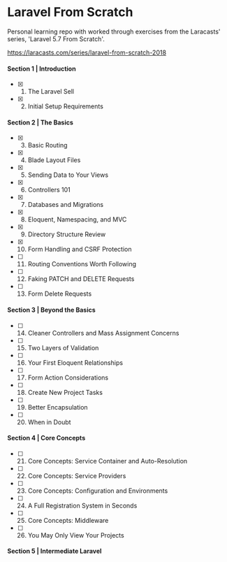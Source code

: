 # Laravel From Scratch
Personal learning repo with worked through exercises from the Laracasts' series, 'Laravel 5.7 From Scratch'.

https://laracasts.com/series/laravel-from-scratch-2018


#### Section 1 | Introduction 
- [x] 1. The Laravel Sell
- [x] 2. Initial Setup Requirements

#### Section 2 | The Basics
- [x] 3. Basic Routing
- [x] 4. Blade Layout Files
- [x] 5. Sending Data to Your Views
- [x] 6. Controllers 101
- [x] 7. Databases and Migrations
- [x] 8. Eloquent, Namespacing, and MVC
- [x] 9. Directory Structure Review
- [x] 10. Form Handling and CSRF Protection
- [ ] 11. Routing Conventions Worth Following
- [ ] 12. Faking PATCH and DELETE Requests
- [ ] 13. Form Delete Requests

#### Section 3 | Beyond the Basics
- [ ] 14. Cleaner Controllers and Mass Assignment Concerns
- [ ] 15. Two Layers of Validation
- [ ] 16. Your First Eloquent Relationships
- [ ] 17. Form Action Considerations
- [ ] 18. Create New Project Tasks
- [ ] 19. Better Encapsulation
- [ ] 20. When in Doubt

#### Section 4 | Core Concepts
- [ ] 21. Core Concepts: Service Container and Auto-Resolution
- [ ] 22. Core Concepts: Service Providers
- [ ] 23. Core Concepts: Configuration and Environments
- [ ] 24. A Full Registration System in Seconds
- [ ] 25. Core Concepts: Middleware
- [ ] 26. You May Only View Your Projects

#### Section 5 | Intermediate Laravel
